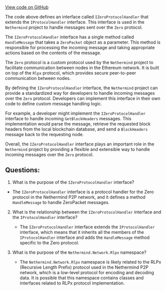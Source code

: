 [View code on GitHub](https://github.com/nethermindeth/nethermind/Nethermind.Network/P2P/ProtocolHandlers/IZeroProtocolHandler.cs)

The code above defines an interface called `IZeroProtocolHandler` that extends the `IProtocolHandler` interface. This interface is used in the `Nethermind` project to handle messages sent over the `Zero` protocol. 

The `IZeroProtocolHandler` interface has a single method called `HandleMessage` that takes a `ZeroPacket` object as a parameter. This method is responsible for processing the incoming message and taking appropriate actions based on the contents of the message. 

The `Zero` protocol is a custom protocol used by the `Nethermind` project to facilitate communication between nodes in the Ethereum network. It is built on top of the `Rlpx` protocol, which provides secure peer-to-peer communication between nodes. 

By defining the `IZeroProtocolHandler` interface, the `Nethermind` project can provide a standardized way for developers to handle incoming messages over the `Zero` protocol. Developers can implement this interface in their own code to define custom message handling logic. 

For example, a developer might implement the `IZeroProtocolHandler` interface to handle incoming `GetBlockHeaders` messages. This implementation would parse the message, retrieve the requested block headers from the local blockchain database, and send a `BlockHeaders` message back to the requesting node. 

Overall, the `IZeroProtocolHandler` interface plays an important role in the `Nethermind` project by providing a flexible and extensible way to handle incoming messages over the `Zero` protocol.
## Questions: 
 1. What is the purpose of the `IZeroProtocolHandler` interface?
   - The `IZeroProtocolHandler` interface is a protocol handler for the Zero protocol in the Nethermind P2P network, and it defines a method `HandleMessage` to handle ZeroPacket messages.

2. What is the relationship between the `IZeroProtocolHandler` interface and the `IProtocolHandler` interface?
   - The `IZeroProtocolHandler` interface extends the `IProtocolHandler` interface, which means that it inherits all the members of the `IProtocolHandler` interface and adds the `HandleMessage` method specific to the Zero protocol.

3. What is the purpose of the `Nethermind.Network.Rlpx` namespace?
   - The `Nethermind.Network.Rlpx` namespace is likely related to the RLPx (Recursive Length Prefix) protocol used in the Nethermind P2P network, which is a low-level protocol for encoding and decoding data. It is possible that this namespace contains classes and interfaces related to RLPx protocol implementation.